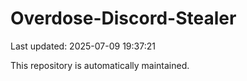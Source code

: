 # Overdose-Discord-Stealer

Last updated: 2025-07-09 19:37:21

This repository is automatically maintained.
